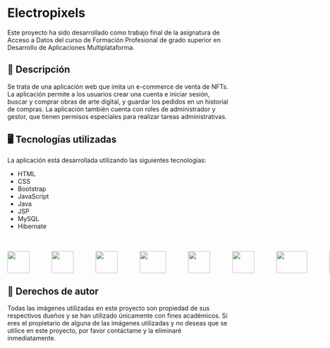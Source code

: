 # Electropixels
Este proyecto ha sido desarrollado como trabajo final de la asignatura de Acceso a Datos del curso de Formación Profesional de grado superior en Desarrollo de Aplicaciones Multiplataforma.

## :book: Descripción
Se trata de una aplicación web que imita un e-commerce de venta de NFTs. La aplicación permite a los usuarios crear una cuenta e iniciar sesión, buscar y comprar obras de arte digital, y guardar los pedidos en un historial de compras. La aplicación también cuenta con roles de administrador y gestor, que tienen permisos especiales para realizar tareas administrativas.

## :desktop_computer: Tecnologías utilizadas
La aplicación está desarrollada utilizando las siguientes tecnologías:

* HTML             
* CSS
* Bootstrap
* JavaScript
* Java
* JSP
* MySQL
* Hibernate 
<br />
<br />
<div style="display: flex;  justify-content: space-around; align-items: center; gap: 50px;">
<img src="https://user-images.githubusercontent.com/49998543/223977426-50c38f7d-03bc-432e-89c5-ab347af60172.png" data-canonical-src="https://user-images.githubusercontent.com/49998543/223977426-50c38f7d-03bc-432e-89c5-ab347af60172.png" width="50" height="50" />
<img src="https://user-images.githubusercontent.com/49998543/223977838-8b6497cb-36dd-44a9-8d36-797b637ce211.png" data-canonical-src="https://user-images.githubusercontent.com/49998543/223977838-8b6497cb-36dd-44a9-8d36-797b637ce211.png" width="50" height="50" />
<img src="https://user-images.githubusercontent.com/49998543/223977874-27eaeaaa-4665-4968-837c-22e1519ce48a.png" data-canonical-src="https://user-images.githubusercontent.com/49998543/223977874-27eaeaaa-4665-4968-837c-22e1519ce48a.png" width="50" height="50" />
<img src="https://user-images.githubusercontent.com/49998543/223981032-a2406eb4-c47b-41d2-be6a-09c70e5d2bf7.png" data-canonical-src="https://user-images.githubusercontent.com/49998543/223981032-a2406eb4-c47b-41d2-be6a-09c70e5d2bf7.png" width="60" height="50" />
<img src="https://user-images.githubusercontent.com/49998543/223978054-ccd74394-ef74-4a3c-aabc-bae5fc685c4b.png" data-canonical-src="https://user-images.githubusercontent.com/49998543/223978054-ccd74394-ef74-4a3c-aabc-bae5fc685c4b.png" width="50" height="50" />
<img src="https://user-images.githubusercontent.com/49998543/223978340-fa9f34e7-d50f-4e12-b624-93cd2e3f1486.png" data-canonical-src="https://user-images.githubusercontent.com/49998543/223978340-fa9f34e7-d50f-4e12-b624-93cd2e3f1486.png" width="50" height="50" />
<img src="https://user-images.githubusercontent.com/49998543/223981352-8b446238-b9d2-44a2-badf-9e3d669cbaca.png" data-canonical-src="https://user-images.githubusercontent.com/49998543/223981352-8b446238-b9d2-44a2-badf-9e3d669cbaca.png" width="70" height="50" />
<img src="https://user-images.githubusercontent.com/49998543/223998664-ff029fb8-1f0d-4f59-908b-a85891112cd1.svg" data-canonical-src="https://user-images.githubusercontent.com/49998543/223998664-ff029fb8-1f0d-4f59-908b-a85891112cd1.svg" width="50" height="50" />
</div>


## :scroll: Derechos de autor
Todas las imágenes utilizadas en este proyecto son propiedad de sus respectivos dueños y se han utilizado únicamente con fines académicos. Si eres el propietario de alguna de las imágenes utilizadas y no deseas que se utilice en este proyecto, por favor contáctame y la eliminaré inmediatamente.





